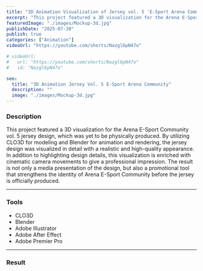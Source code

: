 ```yaml
---
title: "3D Animation Visualization of Jersey vol. 5 'E-Sport Arena Community"
excerpt: "This project featured a 3D visualization for the Arena E-Sport Community vol. 5 jersey design, which was yet to be physically produced. By utilizing CLO3D for modeling and Blender for animation and rendering, the jersey design was visualized in detail with a realistic and high-quality appearance"
featuredImage: "./images/Mockup-3d.jpg"
publishDate: "2025-07-30"
publish: true
categories: ["Animation"]
videoUrl: "https://youtube.com/shorts/Nazgl6pN47o"

# videoUrl:
#   url: "https://youtube.com/shorts/Nazgl6pN47o"
#   id: "Nazgl6pN47o"

seo:
  title: "3D Animation Jersey Vol. 5 E-Sport Arena Community"
  description: ""
  image: "./images/Mockup-3d.jpg"
---
```


### Description
This project featured a 3D visualization for the Arena E-Sport Community vol. 5 jersey design, which was yet to be physically produced. By utilizing CLO3D for modeling and Blender for animation and rendering, the jersey design was visualized in detail with a realistic and high-quality appearance. In addition to highlighting design details, this visualization is enriched with cinematic camera movements to give a professional impression. The result is not only a media presentation of the design, but also a promotional tool that strengthens the identity of Arena E-Sport Community before the jersey is officially produced.

---

### Tools
- CLO3D
- Blender
- Adobe Illustrator
- Adobe After Effect
- Adobe Premier Pro

---

### Result
